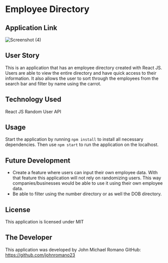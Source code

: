 # Employee Directory

## Application Link


![Screenshot (4)](https://user-images.githubusercontent.com/63254285/85859647-7df88e80-b78b-11ea-8942-e3468e11f665.png)

## User Story
This is an application that has an employee directory created with React JS. Users are able to view the entire directory and have quick access to their information. It also allows the user to sort through the employees from the search bar and filter by name using the carrot.

## Technology Used
React JS
Random User API

## Usage
Start the application by running `npm install` to install all necessary dependencies. 
Then use `npm start` to run the application on the localhost.

## Future Development
* Create a feature where users can input their own employee data. With that feature this application will not rely on randomizing users. This way companies/businesses would be able to use it using their own employee data.
* Be able to filter using the number directory or  as well the DOB directory.


## License
This application is licensed under MIT

## The Developer
This application was developed by John Michael Romano
GitHub: https://github.com/johnromano23
